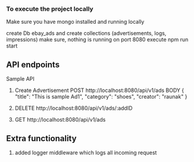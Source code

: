 ### To execute the project locally

Make sure you have mongo installed and running locally

create Db ebay_ads
and create collections (advertisements, logs, impressions)
make sure, nothing is running on port 8080
execute npm run start

## API endpoints
Sample API
1. Create Advertisement
POST http://localhost:8080/api/v1/ads
BODY {
    "title": "This is sample Ad1",
    "category": "shoes",
    "creator": "raunak"
}

2. DELETE http://localhost:8080/api/v1/ads/:addID
3. GET http://localhost:8080/api/v1/ads


## Extra functionality
1. added logger middleware which logs all incoming request